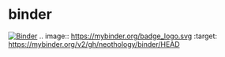 # binder
[![Binder](https://mybinder.org/badge_logo.svg)](https://mybinder.org/v2/gh/neothology/binder/HEAD)
.. image:: https://mybinder.org/badge_logo.svg
 :target: https://mybinder.org/v2/gh/neothology/binder/HEAD
